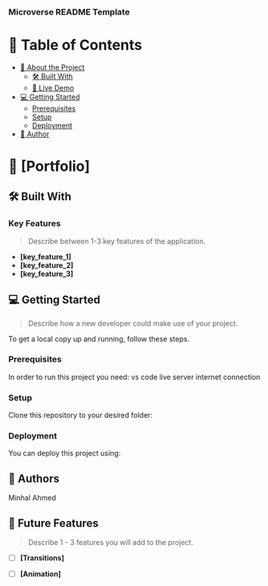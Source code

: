 <h3><b>Microverse README Template</b></h3>


<!-- TABLE OF CONTENTS -->

# 📗 Table of Contents

- [📖 About the Project](#about-project)
  - [🛠 Built With](#built-with)
  - [🚀 Live Demo](#live-demo)
- [💻 Getting Started](#getting-started)
  - [Prerequisites](#prerequisites)
  - [Setup](#setup)
  - [Deployment](#deployment)
- [👥 Author](#author)

<!-- PROJECT DESCRIPTION -->

# 📖 [Portfolio] <a name="about-project"></a>

## 🛠 Built With <a name="HTML & CSS"></a>

<!-- Features -->

### Key Features <a name="key-features"></a>

> Describe between 1-3 key features of the application.

- **[key_feature_1]**
- **[key_feature_2]**
- **[key_feature_3]**

<!-- GETTING STARTED -->

## 💻 Getting Started <a name="getting-started"></a>

> Describe how a new developer could make use of your project.

To get a local copy up and running, follow these steps.

### Prerequisites

In order to run this project you need:
vs code
live server
internet connection
### Setup

Clone this repository to your desired folder:


### Deployment

You can deploy this project using:

## 👥 Authors <a name="Minhal Ahmed"></a>

Minhal Ahmed


## 🔭 Future Features <a name="future-features"></a>

> Describe 1 - 3 features you will add to the project.

- [ ] **[Transitions]**
- [ ] **[Animation]**


